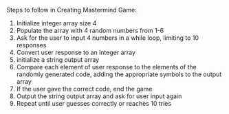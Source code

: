 Steps to follow in Creating Mastermind Game:

1. Initialize integer array size 4
2. Populate the array with 4 random numbers from 1-6
3. Ask for the user to input 4 numbers in a while loop, limiting to 10 responses
4. Convert user response to an integer array
4. initialize a string output array
5. Compare each element of user response to the elements of the randomly generated code, adding the appropriate symbols to the output array
6. If the user gave the correct code, end the game
7. Output the string output array and ask for user input again
8. Repeat until user guesses correctly or reaches 10 tries